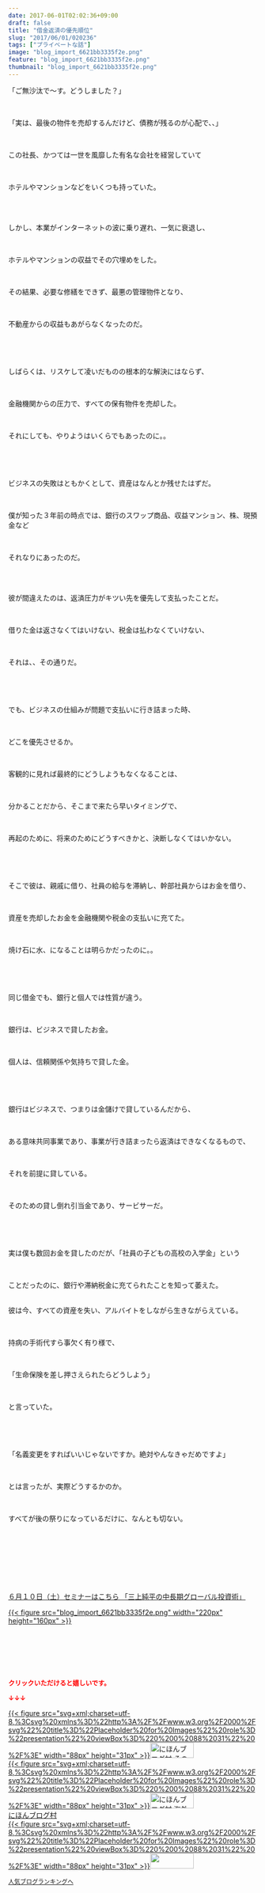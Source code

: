 ```yaml
---
date: 2017-06-01T02:02:36+09:00
draft: false
title: "借金返済の優先順位"
slug: "2017/06/01/020236"
tags: ["プライベートな話"]
image: "blog_import_6621bb3335f2e.png"
feature: "blog_import_6621bb3335f2e.png"
thumbnail: "blog_import_6621bb3335f2e.png"
---
```

<p>「ご無沙汰で～す。どうしました？」</p><p> </p><p>「実は、最後の物件を売却するんだけど、債務が残るのが心配で、、」</p><p> </p><p>この社長、かつては一世を風靡した有名な会社を経営していて</p><p> </p><p>ホテルやマンションなどをいくつも持っていた。</p><p> </p><p><br/>しかし、本業がインターネットの波に乗り遅れ、一気に衰退し、</p><p> </p><p>ホテルやマンションの収益でその穴埋めをした。</p><p> </p><p>その結果、必要な修繕をできず、最悪の管理物件となり、</p><p> </p><p>不動産からの収益もあがらなくなったのだ。</p><p> </p><p> </p><p>しばらくは、リスケして凌いだものの根本的な解決にはならず、</p><p> </p><p>金融機関からの圧力で、すべての保有物件を売却した。</p><p> </p><p>それにしても、やりようはいくらでもあったのに。。</p><p> </p><p> </p><p>ビジネスの失敗はともかくとして、資産はなんとか残せたはずだ。</p><p> </p><p>僕が知った３年前の時点では、銀行のスワップ商品、収益マンション、株、現預金など</p><p> </p><p>それなりにあったのだ。</p><p> </p><p><br/>彼が間違えたのは、返済圧力がキツい先を優先して支払ったことだ。</p><p> </p><p>借りた金は返さなくてはいけない、税金は払わなくていけない、</p><p> </p><p>それは、、その通りだ。</p><p> </p><p> </p><p>でも、ビジネスの仕組みが問題で支払いに行き詰まった時、</p><p> </p><p>どこを優先させるか。</p><p> </p><p>客観的に見れば最終的にどうしようもなくなることは、</p><p> </p><p>分かることだから、そこまで来たら早いタイミングで、</p><p> </p><p>再起のために、将来のためにどうすべきかと、決断しなくてはいかない。</p><p> </p><p> </p><p>そこで彼は、親戚に借り、社員の給与を滞納し、幹部社員からはお金を借り、</p><p> </p><p>資産を売却したお金を金融機関や税金の支払いに充てた。</p><p> </p><p>焼け石に水、になることは明らかだったのに。。</p><p> </p><p> </p><p>同じ借金でも、銀行と個人では性質が違う。</p><p> </p><p>銀行は、ビジネスで貸したお金。</p><p> </p><p>個人は、信頼関係や気持ちで貸した金。</p><p> </p><p> </p><p>銀行はビジネスで、つまりは金儲けで貸しているんだから、</p><p> </p><p>ある意味共同事業であり、事業が行き詰まったら返済はできなくなるもので、</p><p> </p><p>それを前提に貸している。</p><p> </p><p>そのための貸し倒れ引当金であり、サービサーだ。</p><p> </p><p> </p><p>実は僕も数回お金を貸したのだが、「社員の子どもの高校の入学金」という</p><p> </p><p>ことだったのに、銀行や滞納税金に充てられたことを知って萎えた。</p><p><br/>彼は今、すべての資産を失い、アルバイトをしながら生きながらえている。</p><p> </p><p>持病の手術代すら事欠く有り様で、</p><p> </p><p>「生命保険を差し押さえられたらどうしよう」</p><p> </p><p>と言っていた。</p><p> </p><p> </p><p>「名義変更をすればいいじゃないですか。絶対やんなきゃだめですよ」</p><p> </p><p>とは言ったが、実際どうするかのか。</p><p> </p><p>すべてが後の祭りになっているだけに、なんとも切ない。</p><p> </p><p> </p><p> </p><p> </p><p><a href="10_ek" target="_blank">６月１０日（土）セミナーはこちら 「三上純平の中長期グローバル投資術」</a></p><p><a href="10_ek" target="_blank">{{< figure src="blog_import_6621bb3335f2e.png" width="220px" height="160px" >}}</a></p><p> </p><p> </p><p> </p><p><font color="#ff0000" size="2"><strong>クリックいただけると嬉しいです。</strong></font></p><p><font color="#ff0000" size="2"><strong>↓↓↓</strong></font></p><p><a href="ranking.html?p_cid=01260127" id="&amp;blogmura_banner" target="_blank">{{< figure src="svg+xml;charset=utf-8,%3Csvg%20xmlns%3D%22http%3A%2F%2Fwww.w3.org%2F2000%2Fsvg%22%20title%3D%22Placeholder%20for%20Images%22%20role%3D%22presentation%22%20viewBox%3D%220%200%2088%2031%22%20%2F%3E" width="88px" height="31px" >}}<noscript><img alt="にほんブログ村 その他生活ブログ 不動産投資へ" border="0" height="31" src="//life.blogmura.com/hudousantoushi/img/hudousantoushi88_31.gif" width="88"></noscript></a><br/><a href="ranking.html?p_cid=01260127" target="_blank">{{< figure src="svg+xml;charset=utf-8,%3Csvg%20xmlns%3D%22http%3A%2F%2Fwww.w3.org%2F2000%2Fsvg%22%20title%3D%22Placeholder%20for%20Images%22%20role%3D%22presentation%22%20viewBox%3D%220%200%2088%2031%22%20%2F%3E" width="88px" height="31px" >}}<noscript><img alt="にほんブログ村 海外生活ブログ バリ島情報へ" border="0" height="31" src="https://img-proxy.blog-video.jp/images?url=http%3A%2F%2Foverseas.blogmura.com%2Fbali%2Fimg%2Fbali88_31.gif" width="88"></noscript></a><br/><a href="ranking.html?p_cid=01260127" target="_blank">にほんブログ村</a><br/><a href="link.php?1804582" title="人気ブログランキングへ">{{< figure src="svg+xml;charset=utf-8,%3Csvg%20xmlns%3D%22http%3A%2F%2Fwww.w3.org%2F2000%2Fsvg%22%20title%3D%22Placeholder%20for%20Images%22%20role%3D%22presentation%22%20viewBox%3D%220%200%2088%2031%22%20%2F%3E" width="88px" height="31px" >}}<noscript><img border="0" height="31" src="https://blog.with2.net/img/banner/banner_22.gif" width="88"></noscript></a></p><p><a href="link.php?1804582" style="font-size: 12px;">人気ブログランキングへ</a></p>

